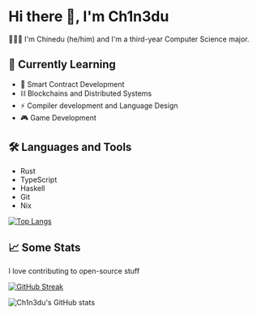# Hi there 👋, I'm Ch1n3du

👨🏾‍💻 I'm Chinedu (he/him) and I'm a third-year Computer Science major.

## 🌱 Currently Learning

- 📜 Smart Contract Development
- ⛓️ Blockchains and Distributed Systems
- ⚡ Compiler development and Language Design
- 🎮 Game Development

## 🛠️ Languages and Tools

- Rust
- TypeScript
- Haskell
- Git
- Nix

[![Top Langs](https://github-readme-stats.vercel.app/api/top-langs/?username=ch1n3du&layout=compact&theme=dark)](https://github.com/anuraghazra/github-readme-stats)

## 📈 Some Stats

I love contributing to open-source stuff

[![GitHub Streak](https://github-readme-streak-stats.herokuapp.com/?user=ch1n3du&theme=dark)](https://git.io/streak-stats)


![Ch1n3du's GitHub stats](https://github-readme-stats.vercel.app/api?username=ch1n3du&show_icons=true&theme=dark)
<!---
Ch1n3du/Ch1n3du is a ✨ special ✨ repository because its `README.md` (this file) appears on your GitHub profile.
You can click the Preview link to take a look at your changes.
--->
